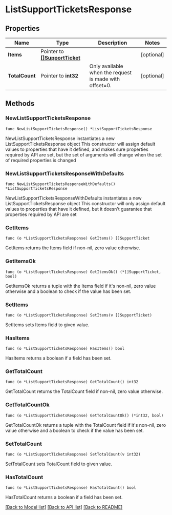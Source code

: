 # ListSupportTicketsResponse

## Properties

Name | Type | Description | Notes
------------ | ------------- | ------------- | -------------
**Items** | Pointer to [**[]SupportTicket**](SupportTicket.md) |  | [optional] 
**TotalCount** | Pointer to **int32** | Only available when the request is made with offset&#x3D;0. | [optional] 

## Methods

### NewListSupportTicketsResponse

`func NewListSupportTicketsResponse() *ListSupportTicketsResponse`

NewListSupportTicketsResponse instantiates a new ListSupportTicketsResponse object
This constructor will assign default values to properties that have it defined,
and makes sure properties required by API are set, but the set of arguments
will change when the set of required properties is changed

### NewListSupportTicketsResponseWithDefaults

`func NewListSupportTicketsResponseWithDefaults() *ListSupportTicketsResponse`

NewListSupportTicketsResponseWithDefaults instantiates a new ListSupportTicketsResponse object
This constructor will only assign default values to properties that have it defined,
but it doesn't guarantee that properties required by API are set

### GetItems

`func (o *ListSupportTicketsResponse) GetItems() []SupportTicket`

GetItems returns the Items field if non-nil, zero value otherwise.

### GetItemsOk

`func (o *ListSupportTicketsResponse) GetItemsOk() (*[]SupportTicket, bool)`

GetItemsOk returns a tuple with the Items field if it's non-nil, zero value otherwise
and a boolean to check if the value has been set.

### SetItems

`func (o *ListSupportTicketsResponse) SetItems(v []SupportTicket)`

SetItems sets Items field to given value.

### HasItems

`func (o *ListSupportTicketsResponse) HasItems() bool`

HasItems returns a boolean if a field has been set.

### GetTotalCount

`func (o *ListSupportTicketsResponse) GetTotalCount() int32`

GetTotalCount returns the TotalCount field if non-nil, zero value otherwise.

### GetTotalCountOk

`func (o *ListSupportTicketsResponse) GetTotalCountOk() (*int32, bool)`

GetTotalCountOk returns a tuple with the TotalCount field if it's non-nil, zero value otherwise
and a boolean to check if the value has been set.

### SetTotalCount

`func (o *ListSupportTicketsResponse) SetTotalCount(v int32)`

SetTotalCount sets TotalCount field to given value.

### HasTotalCount

`func (o *ListSupportTicketsResponse) HasTotalCount() bool`

HasTotalCount returns a boolean if a field has been set.


[[Back to Model list]](../README.md#documentation-for-models) [[Back to API list]](../README.md#documentation-for-api-endpoints) [[Back to README]](../README.md)


